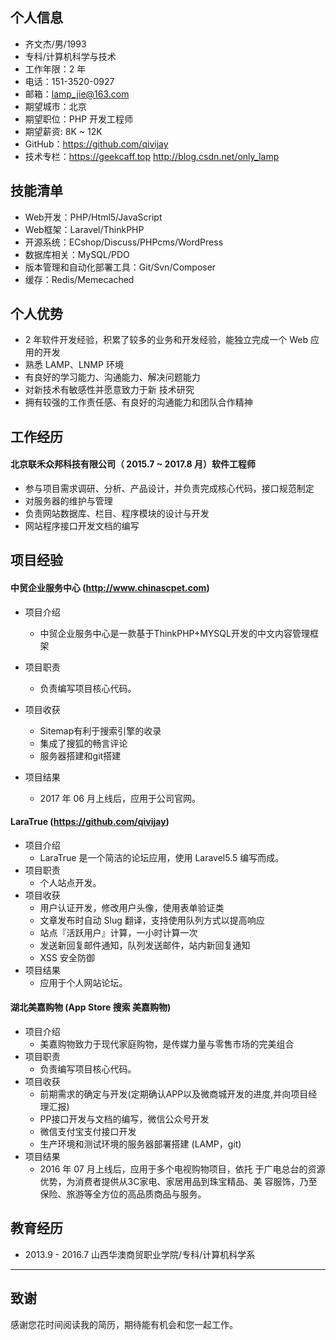 ## 个人信息

- 齐文杰/男/1993
- 专科/计算机科学与技术
- 工作年限：2 年
- 电话：151-3520-0927
- 邮箱：lamp_jie@163.com
- 期望城市：北京
- 期望职位：PHP 开发工程师
- 期望薪资: 8K ~ 12K
- GitHub：https://github.com/qivijay
- 技术专栏：https://geekcaff.top
http://blog.csdn.net/only_lamp

## 技能清单

- Web开发：PHP/Html5/JavaScript
- Web框架：Laravel/ThinkPHP
- 开源系统：ECshop/Discuss/PHPcms/WordPress
- 数据库相关：MySQL/PDO
- 版本管理和自动化部署工具：Git/Svn/Composer
- 缓存：Redis/Memecached

## 个人优势

- 2 年软件开发经验，积累了较多的业务和开发经验，能独立完成一个 Web 应用的开发
- 熟悉 LAMP、LNMP 环境
- 有良好的学习能力、沟通能力、解决问题能力
- 对新技术有敏感性并愿意致力于新 技术研究
- 拥有较强的工作责任感、有良好的沟通能力和团队合作精神



## 工作经历

#### 北京联禾众邦科技有限公司（ 2015.7 ~ 2017.8 月）软件工程师

- 参与项目需求调研、分析、产品设计，并负责完成核心代码，接口规范制定
- 对服务器的维护与管理
- 负责网站数据库、栏目、程序模块的设计与开发
- 网站程序接口开发文档的编写

## 项目经验

#### 中贸企业服务中心 (http://www.chinascpet.com)

- 项目介绍
    - 中贸企业服务中心是一款基于ThinkPHP+MYSQL开发的中文内容管理框架
- 项目职责
    -  负责编写项目核心代码。
- 项目收获
    - Sitemap有利于搜索引擎的收录
    - 集成了搜狐的畅言评论
    - 服务器搭建和git搭建

- 项目结果
   - 	2017 年 06 月上线后，应用于公司官网。

#### LaraTrue (https://github.com/qivijay)

   - 项目介绍
       - LaraTrue 是一个简洁的论坛应用，使用 Laravel5.5 编写而成。
   - 项目职责
       - 个人站点开发。
   - 项目收获
       - 用户认证开发，修改用户头像，使用表单验证类
       - 文章发布时自动 Slug 翻译，支持使用队列方式以提高响应
       - 站点『活跃用户』计算，一小时计算一次
       - 发送新回复邮件通知，队列发送邮件，站内新回复通知
       - XSS 安全防御
   - 项目结果
      - 应用于个人网站论坛。

#### 湖北美嘉购物 (App Store 搜索 美嘉购物)

- 项目介绍
    - 美嘉购物致力于现代家庭购物，是传媒力量与零售市场的完美组合
- 项目职责
    - 负责编写项目核心代码。
- 项目收获
    - 前期需求的确定与开发(定期确认APP以及微商城开发的进度,并向项目经理汇报)
    - PP接口开发与文档的编写，微信公众号开发
    - 微信支付宝支付接口开发
    - 生产环境和测试环境的服务器部署搭建 (LAMP，git)
- 项目结果
   - 	2016 年 07 月上线后，应用于多个电视购物项目，依托	于广电总台的资源优势，为消费者提供从3C家电、家居用品到珠宝精品、美	容服饰，乃至保险、旅游等全方位的高品质商品与服务。

## 教育经历

- 2013.9 - 2016.7 山西华澳商贸职业学院/专科/计算机科学系


---    

## 致谢

感谢您花时间阅读我的简历，期待能有机会和您一起工作。
